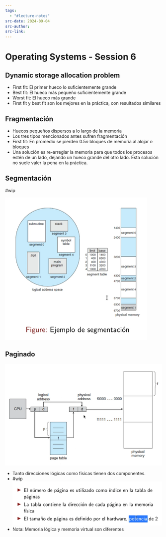 ```yaml
---
tags:
  - "#lecture-notes"
src-date: 2024-09-04
src-author: 
src-link:
---
```

# Operating Systems - Session 6

## Dynamic storage allocation problem

- First fit: El primer hueco lo suficientemente grande
- Best fit: El hueco más pequeño suficientemente grande
- Worst fit: El hueco más grande
- First fit y best fit son los mejores en la práctica, con resultados similares

## Fragmentación

- Huecos pequeños dispersos a lo largo de la memoria
- Los tres tipos mencionados antes sufren fragmentación
- First fit: En promedio se pierden $0.5n$ bloques de memoria al alojar $n$ bloques
- Una solución es re-arreglar la memoria para que todos los procesos estén de un lado, dejando un hueco grande del otro lado. Esta solución no suele valer la pena en la práctica.

## Segmentación

#wip

![Pasted image 20241113154521](../../utilities/attachments/Pasted%20image%2020241113154521.png)

## Paginado

![Pasted image 20241113162155](../../utilities/attachments/Pasted%20image%2020241113162155.png)
- Tanto direcciones lógicas como físicas tienen dos componentes.
- #wip
![Pasted image 20241113162216](../../utilities/attachments/Pasted%20image%2020241113162216.png)
- Nota: Memoria lógica y memoria virtual son diferentes

